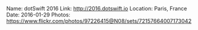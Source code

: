 Name: dotSwift 2016
Link: http://2016.dotswift.io
Location: Paris, France
Date: 2016-01-29
Photos: https://www.flickr.com/photos/97226415@N08/sets/72157664007173042
